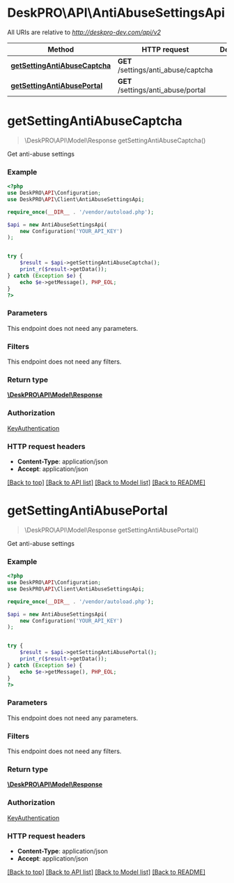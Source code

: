 # DeskPRO\API\AntiAbuseSettingsApi

All URIs are relative to *http://deskpro-dev.com/api/v2*

Method | HTTP request | Description
------------- | ------------- | -------------
[**getSettingAntiAbuseCaptcha**](AntiAbuseSettingsApi.md#getSettingAntiAbuseCaptcha) | **GET** /settings/anti_abuse/captcha | 
[**getSettingAntiAbusePortal**](AntiAbuseSettingsApi.md#getSettingAntiAbusePortal) | **GET** /settings/anti_abuse/portal | 


# **getSettingAntiAbuseCaptcha**
> \DeskPRO\API\Model\Response getSettingAntiAbuseCaptcha()



Get anti-abuse settings

### Example
```php
<?php
use DeskPRO\API\Configuration;
use DeskPRO\API\Client\AntiAbuseSettingsApi;

require_once(__DIR__ . '/vendor/autoload.php');

$api = new AntiAbuseSettingsApi(
    new Configuration('YOUR_API_KEY')
);


try {
    $result = $api->getSettingAntiAbuseCaptcha();
    print_r($result->getData());
} catch (Exception $e) {
    echo $e->getMessage(), PHP_EOL;
}
?>
```

### Parameters
This endpoint does not need any parameters.


### Filters
This endpoint does not need any filters.


### Return type

[**\DeskPRO\API\Model\Response**](../Model/Response.md)

### Authorization

[KeyAuthentication](../../README.md#KeyAuthentication)

### HTTP request headers

 - **Content-Type**: application/json
 - **Accept**: application/json

[[Back to top]](#) [[Back to API list]](../../README.md#documentation-for-api-endpoints) [[Back to Model list]](../../README.md#documentation-for-models) [[Back to README]](../../README.md)

# **getSettingAntiAbusePortal**
> \DeskPRO\API\Model\Response getSettingAntiAbusePortal()



Get anti-abuse settings

### Example
```php
<?php
use DeskPRO\API\Configuration;
use DeskPRO\API\Client\AntiAbuseSettingsApi;

require_once(__DIR__ . '/vendor/autoload.php');

$api = new AntiAbuseSettingsApi(
    new Configuration('YOUR_API_KEY')
);


try {
    $result = $api->getSettingAntiAbusePortal();
    print_r($result->getData());
} catch (Exception $e) {
    echo $e->getMessage(), PHP_EOL;
}
?>
```

### Parameters
This endpoint does not need any parameters.


### Filters
This endpoint does not need any filters.


### Return type

[**\DeskPRO\API\Model\Response**](../Model/Response.md)

### Authorization

[KeyAuthentication](../../README.md#KeyAuthentication)

### HTTP request headers

 - **Content-Type**: application/json
 - **Accept**: application/json

[[Back to top]](#) [[Back to API list]](../../README.md#documentation-for-api-endpoints) [[Back to Model list]](../../README.md#documentation-for-models) [[Back to README]](../../README.md)

